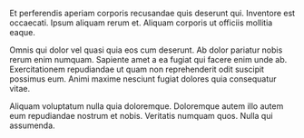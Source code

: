 Et perferendis aperiam corporis recusandae quis deserunt qui. Inventore est occaecati. Ipsum aliquam rerum et. Aliquam corporis ut officiis mollitia eaque.
 Omnis qui dolor vel quasi quia eos cum deserunt. Ab dolor pariatur nobis rerum enim numquam. Sapiente amet a ea fugiat qui facere enim unde ab. Exercitationem repudiandae ut quam non reprehenderit odit suscipit possimus eum. Animi maxime nesciunt fugiat dolores quia consequatur vitae.
 Aliquam voluptatum nulla quia doloremque. Doloremque autem illo autem eum repudiandae nostrum et nobis. Veritatis numquam quos. Nulla qui assumenda.